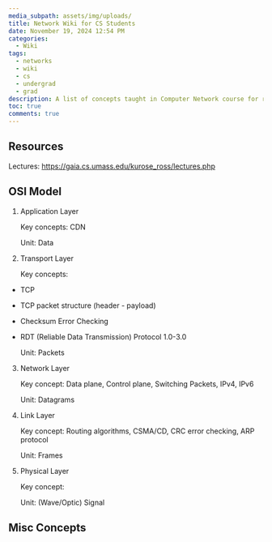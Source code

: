 ```yaml
---
media_subpath: assets/img/uploads/
title: Network Wiki for CS Students
date: November 19, 2024 12:54 PM
categories:
  - Wiki
tags:
  - networks
  - wiki
  - cs
  - undergrad
  - grad
description: A list of concepts taught in Computer Network course for reference purpose.
toc: true
comments: true
---
```

## Resources

Lectures: <https://gaia.cs.umass.edu/kurose_ross/lectures.php>

## OSI Model

1. Application Layer

   Key concepts: CDN

   Unit: Data
2. Transport Layer

   Key concepts: 

* TCP
* TCP packet structure (header - payload)
* Checksum Error Checking
* RDT (Reliable Data Transmission) Protocol 1.0-3.0

  Unit: Packets

3. Network Layer

   Key concept: Data plane, Control plane, Switching Packets, IPv4, IPv6

   Unit: Datagrams
2. Link Layer

   Key concept: Routing algorithms, CSMA/CD, CRC error checking, ARP protocol

   Unit: Frames
3. Physical Layer

   Key concept: 

   Unit: (Wave/Optic) Signal

## Misc Concepts
